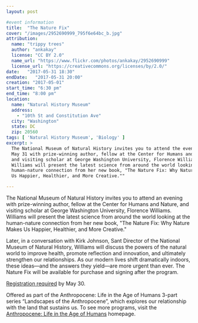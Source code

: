 ```yaml
---
layout: post

#event information
title:  "The Nature Fix"
cover: "/images/2952690999_795f6e64bc_b.jpg"
attribution:
  name: "trippy trees"
  author: "ankakay"
  license: "CC BY 2.0"
  name_url: "https://www.flickr.com/photos/ankakay/2952690999"
  license_url: "https://creativecommons.org/licenses/by/2.0/"
date:   "2017-05-31 18:30"
endDate:   "2017-05-31 20:00"
creation: "2017-05-01"
start_time: "6:30 pm"
end_time: "8:00 pm"
location:
  name: "Natural History Museum"
  address:
    - "10th St and Constitution Ave"
  city: "Washington"
  state: DC
  zip: 20560
tags: [ 'Natural History Museum', 'Biology' ]
excerpt: >
  The National Museum of Natural History invites you to attend the evening of
  May 31 with prize-winning author, fellow at the Center for Humans and Nature,
  and visiting scholar at George Washington University, Florence Williams.
  Williams will present the latest science from around the world looking at the
  human-nature connection from her new book, "The Nature Fix: Why Nature Makes
  Us Happier, Healthier, and More Creative.""

---
```


The National Museum of Natural History invites you to attend an evening with prize-winning author, fellow at the Center for Humans and Nature, and visiting scholar at George Washington University, Florence Williams. Williams will present the latest science from around the world looking at the human-nature connection from her new book, "The Nature Fix: Why Nature Makes Us Happier, Healthier, and More Creative."

Later, in a conversation with Kirk Johnson, Sant Director of the National Museum of Natural History, Williams will discuss the powers of the natural world to improve health, promote reflection and innovation, and ultimately strengthen our relationships. As our modern lives shift dramatically indoors, these ideas—and the answers they yield—are more urgent than ever.
The Nature Fix will be available for purchase and signing after the program.

[Registration required](http://go.si.edu/site/Calendar?id=101782&view=Detail) by May 30.

Offered as part of the Anthropocene: Life in the Age of Humans 3-part series
“Landscapes of the Anthropocene”, which explores our relationship with the land
that sustains us. To see more programs, visit the [Anthropocene: Life in the Age
of Humans](http://go.si.edu/site/SPageServer?pagename=life_in_anthropocene) homepage.
